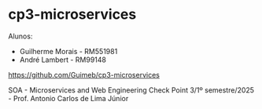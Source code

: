 # cp3-microservices

Alunos:
- Guilherme Morais - RM551981
- André Lambert - RM99148

https://github.com/Guimeb/cp3-microservices

SOA - Microservices and Web Engineering
Check Point 3/1º semestre/2025 - Prof. Antonio Carlos de Lima Júnior
